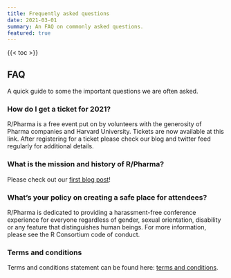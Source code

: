 ```yaml
---
title: Frequently asked questions
date: 2021-03-01
summary: An FAQ on commonly asked questions.
featured: true
---
```


{{< toc >}}

## FAQ

A quick guide to some the important questions we are often asked.

### How do I get a ticket for 2021?

R/Pharma is a free event put on by volunteers with the generosity of Pharma
companies and Harvard University. Tickets are now available at this link.
After registering for a ticket please check our blog and twitter feed
regularly for additional details.

### What is the mission and history of R/Pharma?

Please check out our [first blog post](/post/thewhy/)!

### What’s your policy on creating a safe place for attendees?

R/Pharma is dedicated to providing a harassment-free conference experience
for everyone regardless of gender, sexual orientation, disability or any
feature that distinguishes human beings. For more information, please
see the R Consortium code of conduct.

### Terms and conditions

Terms and conditions statement can be found here: [terms and conditions](/terms/).
